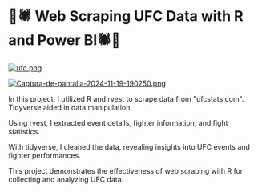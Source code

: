 # 🥊🕷️ Web Scraping UFC Data with R and Power BI🕷️🥊
[![ufc.png](https://i.postimg.cc/0jpnfq1k/ufc.png)](https://postimg.cc/jnSyxmjm)

[![Captura-de-pantalla-2024-11-19-190250.png](https://i.postimg.cc/257CP1dh/Captura-de-pantalla-2024-11-19-190250.png)](https://postimg.cc/KK4XTvH8)

In this project, I utilized R and rvest to scrape data from "ufcstats.com". Tidyverse aided in data manipulation.

Using rvest, I extracted event details, fighter information, and fight statistics.

With tidyverse, I cleaned the data, revealing insights into UFC events and fighter performances.

This project demonstrates the effectiveness of web scraping with R for collecting and analyzing UFC data.
